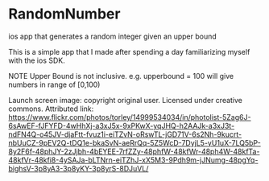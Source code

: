 RandomNumber
============

ios app that generates a random integer given an upper bound

This is a simple app that I made after spending a day familiarizing myself with the ios SDK. 

NOTE Upper Bound is not inclusive. e.g. upperbound  = 100 will give numbers in range of [0,100)

Launch screen image: copyright original user. Licensed under creative commons. Attributed link: 
https://www.flickr.com/photos/torley/14999534034/in/photolist-5Zag6J-6sAwEF-fJFYFD-4wHhXj-a3xJ5x-9xPKwX-yqJHQ-h2AAJk-a3xJ3t-ndFN4Q-o45JV-djaFtt-fvuz1i-eiTZvN-oRswTL-jGD71V-6s2Nh-9kucrt-nbUuCZ-9pEV2Q-tDQ1e-bkaSvN-aeRrQq-5Z5WcD-7DyjL5-yU1uX-7LQ5bP-8y2F6f-48phJY-2zJjbh-4bEYEE-7rfZZy-48phfW-48kfWr-48ph4W-48kfTa-48kfVr-48kfi8-4ySAJa-bLTNrn-eiTZhJ-xX5M3-9Pdh9m-jJNumg-48pgYq-bighsV-3p8yA3-3p8yKY-3p8yrS-8DJuVL/


